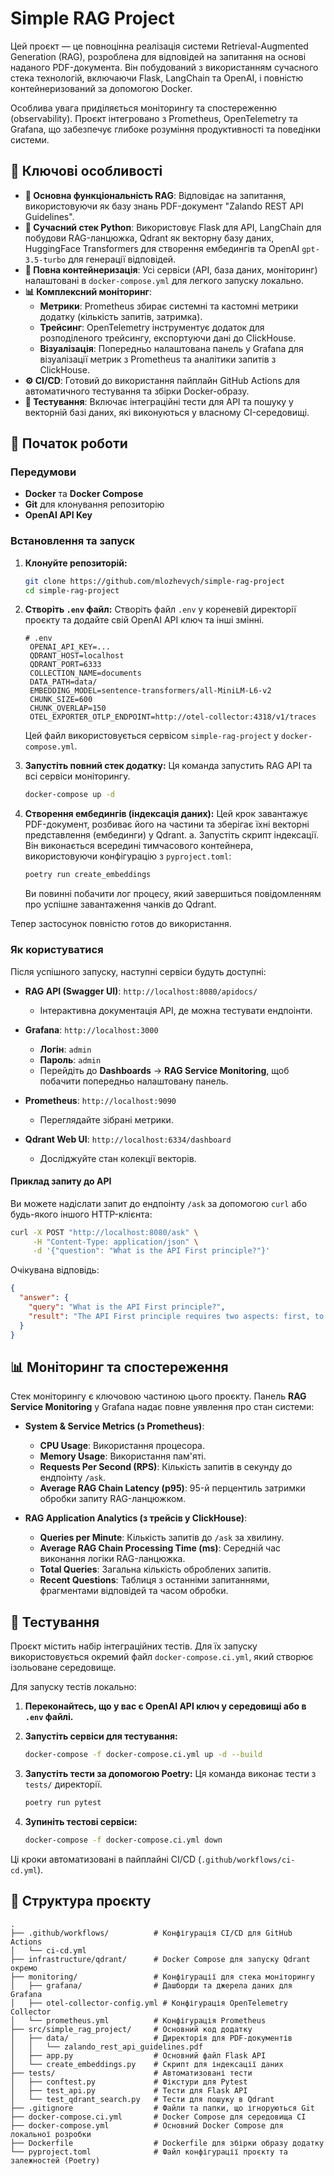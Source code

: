 # Simple RAG Project

Цей проєкт — це повноцінна реалізація системи Retrieval-Augmented Generation (RAG), розроблена для відповідей на
запитання на основі наданого PDF-документа. Він побудований з використанням сучасного стека технологій, включаючи Flask,
LangChain та OpenAI, і повністю контейнеризований за допомогою Docker.

Особлива увага приділяється моніторингу та спостереженню (observability). Проєкт інтегровано з Prometheus, OpenTelemetry
та Grafana, що забезпечує глибоке розуміння продуктивності та поведінки системи.

## 🌟 Ключові особливості

- **🧠 Основна функціональність RAG**: Відповідає на запитання, використовуючи як базу знань PDF-документ "Zalando REST
  API Guidelines".
- **🐍 Сучасний стек Python**: Використовує Flask для API, LangChain для побудови RAG-ланцюжка, Qdrant як векторну базу
  даних, HuggingFace Transformers для створення ембедингів та OpenAI `gpt-3.5-turbo` для генерації відповідей.
- **🐳 Повна контейнеризація**: Усі сервіси (API, база даних, моніторинг) налаштовані в `docker-compose.yml` для легкого
  запуску локально.
- **📊 Комплексний моніторинг**:
    - **Метрики**: Prometheus збирає системні та кастомні метрики додатку (кількість запитів, затримка).
    - **Трейсинг**: OpenTelemetry інструментує додаток для розподіленого трейсингу, експортуючи дані до ClickHouse.
    - **Візуалізація**: Попередньо налаштована панель у Grafana для візуалізації метрик з Prometheus та аналітики
      запитів з ClickHouse.
- **⚙️ CI/CD**: Готовий до використання пайплайн GitHub Actions для автоматичного тестування та збірки Docker-образу.
- **🧪 Тестування**: Включає інтеграційні тести для API та пошуку у векторній базі даних, які виконуються у власному
  CI-середовищі.

## 🚀 Початок роботи

### Передумови

- **Docker** та **Docker Compose**
- **Git** для клонування репозиторію
- **OpenAI API Key**

### Встановлення та запуск

1. **Клонуйте репозиторій:**
   ```bash
   git clone https://github.com/mlozhevych/simple-rag-project
   cd simple-rag-project
   ```

2. **Створіть `.env` файл:**
   Створіть файл `.env` у кореневій директорії проєкту та додайте свій OpenAI API ключ та інші змінні.

   ```dotenv
   # .env
    OPENAI_API_KEY=...
    QDRANT_HOST=localhost
    QDRANT_PORT=6333
    COLLECTION_NAME=documents
    DATA_PATH=data/
    EMBEDDING_MODEL=sentence-transformers/all-MiniLM-L6-v2
    CHUNK_SIZE=600
    CHUNK_OVERLAP=150
    OTEL_EXPORTER_OTLP_ENDPOINT=http://otel-collector:4318/v1/traces
   ```
   Цей файл використовується сервісом `simple-rag-project` у `docker-compose.yml`.

3. **Запустіть повний стек додатку:**
   Ця команда запустить RAG API та всі сервіси моніторингу.
   ```bash
   docker-compose up -d
   ```
4. **Створення ембедингів (індексація даних):**
   Цей крок завантажує PDF-документ, розбиває його на частини та зберігає їхні векторні представлення (ембединги) у
   Qdrant.
   a. Запустіть скрипт індексації. Він виконається всередині тимчасового контейнера, використовуючи конфігурацію з
   `pyproject.toml`:
   ```bash
   poetry run create_embeddings
   ```
   Ви повинні побачити лог процесу, який завершиться повідомленням про успішне завантаження чанків до Qdrant.

Тепер застосунок повністю готов до використання.

### Як користуватися

Після успішного запуску, наступні сервіси будуть доступні:

- **RAG API (Swagger UI)**: `http://localhost:8080/apidocs/`
    - Інтерактивна документація API, де можна тестувати ендпоінти.

- **Grafana**: `http://localhost:3000`
    - **Логін**: `admin`
    - **Пароль**: `admin`
    - Перейдіть до **Dashboards** -> **RAG Service Monitoring**, щоб побачити попередньо налаштовану панель.

- **Prometheus**: `http://localhost:9090`
    - Переглядайте зібрані метрики.

- **Qdrant Web UI**: `http://localhost:6334/dashboard`
    - Досліджуйте стан колекції векторів.

#### Приклад запиту до API

Ви можете надіслати запит до ендпоінту `/ask` за допомогою `curl` або будь-якого іншого HTTP-клієнта:

```bash
curl -X POST "http://localhost:8080/ask" \
     -H "Content-Type: application/json" \
     -d '{"question": "What is the API First principle?"}'
```

Очікувана відповідь:

```json
{
  "answer": {
    "query": "What is the API First principle?",
    "result": "The API First principle requires two aspects: first, to define APIs before coding the implementation using a standard specification language, and second, to get early review feedback from peers and client developers. This approach facilitates early review feedback and a development discipline that focuses service interface design on a profound understanding of the domain, generalized business entities/resources, and a clear separation of WHAT vs. HOW concerns."
  }
}
```

## 📊 Моніторинг та спостереження

Стек моніторингу є ключовою частиною цього проєкту. Панель **RAG Service Monitoring** у Grafana надає повне уявлення про
стан системи:

- **System & Service Metrics (з Prometheus)**:
    - **CPU Usage**: Використання процесора.
    - **Memory Usage**: Використання пам'яті.
    - **Requests Per Second (RPS)**: Кількість запитів в секунду до ендпоінту `/ask`.
    - **Average RAG Chain Latency (p95)**: 95-й перцентиль затримки обробки запиту RAG-ланцюжком.

- **RAG Application Analytics (з трейсів у ClickHouse)**:
    - **Queries per Minute**: Кількість запитів до `/ask` за хвилину.
    - **Average RAG Chain Processing Time (ms)**: Середній час виконання логіки RAG-ланцюжка.
    - **Total Queries**: Загальна кількість оброблених запитів.
    - **Recent Questions**: Таблиця з останніми запитаннями, фрагментами відповідей та часом обробки.

## 🧪 Тестування

Проєкт містить набір інтеграційних тестів. Для їх запуску використовується окремий файл `docker-compose.ci.yml`, який
створює ізольоване середовище.

Для запуску тестів локально:

1. **Переконайтесь, що у вас є OpenAI API ключ у середовищі або в `.env` файлі.**

2. **Запустіть сервіси для тестування:**
   ```bash
   docker-compose -f docker-compose.ci.yml up -d --build
   ```

3. **Запустіть тести за допомогою Poetry:**
   Ця команда виконає тести з `tests/` директорії.
   ```bash
   poetry run pytest
   ```

4. **Зупиніть тестові сервіси:**
   ```bash
   docker-compose -f docker-compose.ci.yml down
   ```

Ці кроки автоматизовані в пайплайні CI/CD (`.github/workflows/ci-cd.yml`).

## 📁 Структура проєкту

```
.
├── .github/workflows/          # Конфігурація CI/CD для GitHub Actions
│   └── ci-cd.yml
├── infrastructure/qdrant/      # Docker Compose для запуску Qdrant окремо
├── monitoring/                 # Конфігурації для стека моніторингу
│   ├── grafana/                # Дашборди та джерела даних для Grafana
│   ├── otel-collector-config.yml # Конфігурація OpenTelemetry Collector
│   └── prometheus.yml          # Конфігурація Prometheus
├── src/simple_rag_project/     # Основний код додатку
│   ├── data/                   # Директорія для PDF-документів
│   │   └── zalando_rest_api_guidelines.pdf
│   ├── app.py                  # Основний файл Flask API
│   └── create_embeddings.py    # Скрипт для індексації даних
├── tests/                      # Автоматизовані тести
│   ├── conftest.py             # Фікстури для Pytest
│   ├── test_api.py             # Тести для Flask API
│   └── test_qdrant_search.py   # Тести для пошуку в Qdrant
├── .gitignore                  # Файли та папки, що ігноруються Git
├── docker-compose.ci.yml       # Docker Compose для середовища CI
├── docker-compose.yml          # Основний Docker Compose для локальної розробки
├── Dockerfile                  # Dockerfile для збірки образу додатку
└── pyproject.toml              # Файл конфігурації проєкту та залежностей (Poetry)
```